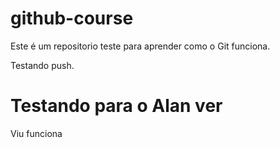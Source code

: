 # github-course

Este é um repositorio teste para aprender como o Git funciona.

Testando push.

# Testando para o Alan ver
Viu funciona
